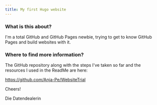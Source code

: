```yaml
---
title: My first Hugo website
---
```


### What is this about?

I'm a total GitHub and GitHub Pages newbie, trying to get to know GitHub Pages and build websites with it.

### Where to find more information?

The GitHub repository along with the steps I've taken so far and the resources I used in the ReadMe are here:

https://github.com/Anja-Pe/WebsiteTrial


Cheers!

Die Datendealerin